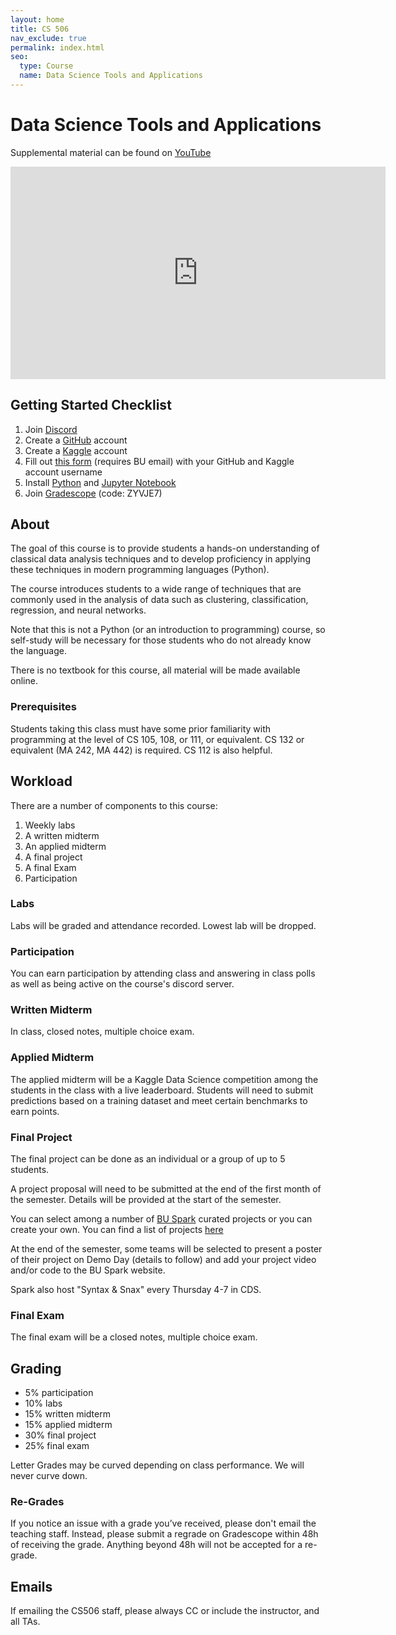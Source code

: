 ```yaml
---
layout: home
title: CS 506
nav_exclude: true
permalink: index.html
seo:
  type: Course
  name: Data Science Tools and Applications
---
```


# Data Science Tools and Applications

Supplemental material can be found on [YouTube](https://youtube.com/@howithinkabout?feature=shared)

<iframe width="600" height="340" src="https://www.youtube.com/embed/cQW_DV2nr-s?si=XM1x_0rAcMv15qTU" title="YouTube video player" frameborder="0" allow="accelerometer; autoplay; clipboard-write; encrypted-media; gyroscope; picture-in-picture; web-share" referrerpolicy="strict-origin-when-cross-origin" allowfullscreen></iframe>

## Getting Started Checklist

1. Join [Discord](https://discord.gg/8MmWm8e5)
2. Create a [GitHub](https://github.com/) account
3. Create a [Kaggle](https://www.kaggle.com/) account
4. Fill out [this form](https://forms.gle/YitWBVWeegjZzTJy9) (requires BU email) with your GitHub and Kaggle account username
5. Install [Python](https://www.python.org/about/gettingstarted/) and [Jupyter Notebook](https://jupyter.org/install)
6. Join [Gradescope](https://www.gradescope.com/courses/1114343) (code: ZYVJE7)

## About

The goal of this course is to provide students a hands-on understanding of classical data analysis techniques and to develop proficiency in applying these techniques in modern programming languages (Python).

The course introduces students to a wide range of techniques that are commonly used in the analysis of data such as clustering, classification, regression, and neural networks.

Note that this is not a Python (or an introduction to programming) course, so self-study will be necessary for those students who do not already know the language.

There is no textbook for this course, all material will be made available online.

### Prerequisites

Students taking this class must have some prior familiarity with programming at the level of CS 105, 108, or 111, or equivalent. CS 132 or equivalent (MA 242, MA 442) is required. CS 112 is also helpful.

## Workload

There are a number of components to this course:

1. Weekly labs
2. A written midterm
3. An applied midterm
4. A final project
5. A final Exam
6. Participation

### Labs

Labs will be graded and attendance recorded. Lowest lab will be dropped.

### Participation

You can earn participation by attending class and answering in class polls as well as being active on the course's discord server.

### Written Midterm

In class, closed notes, multiple choice exam.

### Applied Midterm

The applied midterm will be a Kaggle Data Science competition among the students in the class with a live leaderboard. Students will need to submit predictions based on a training dataset and meet certain benchmarks to earn points.

### Final Project

The final project can be done as an individual or a group of up to 5 students.

A project proposal will need to be submitted at the end of the first month of the semester. Details will be provided at the start of the semester.

You can select among a number of [BU Spark](https://www.bu.edu/spark/) curated projects or you can create your own. You can find a list of projects [here](https://docs.google.com/document/d/1-a7IIj5K5v1mcdvi0_cUSYJpfFmZ9QJmsYikYGl3bJ4/edit?usp=sharing)

At the end of the semester, some teams will be selected to present a poster of their project on Demo Day (details to follow) and add your project video and/or code to the BU Spark website.

Spark also host "Syntax & Snax" every Thursday 4-7 in CDS.

### Final Exam

The final exam will be a closed notes, multiple choice exam.

## Grading

- 5% participation
- 10% labs
- 15% written midterm
- 15% applied midterm
- 30% final project
- 25% final exam

Letter Grades may be curved depending on class performance. We will never curve down.

### Re-Grades

If you notice an issue with a grade you’ve received, please don't email the teaching staff. Instead, please submit a regrade on Gradescope within 48h of receiving the grade. Anything beyond 48h will not be accepted for a re-grade.

## Emails

If emailing the CS506 staff, please always CC or include the instructor, and all TAs.
